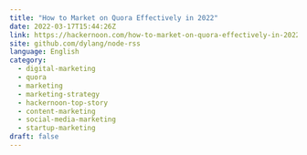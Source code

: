 ```yaml
---
title: "How to Market on Quora Effectively in 2022"
date: 2022-03-17T15:44:26Z
link: https://hackernoon.com/how-to-market-on-quora-effectively-in-2022?source=rss&utm_medium=RSS&utm_source=news.12bit.vn
site: github.com/dylang/node-rss
language: English
category:
  - digital-marketing
  - quora
  - marketing
  - marketing-strategy
  - hackernoon-top-story
  - content-marketing
  - social-media-marketing
  - startup-marketing
draft: false
---
```

